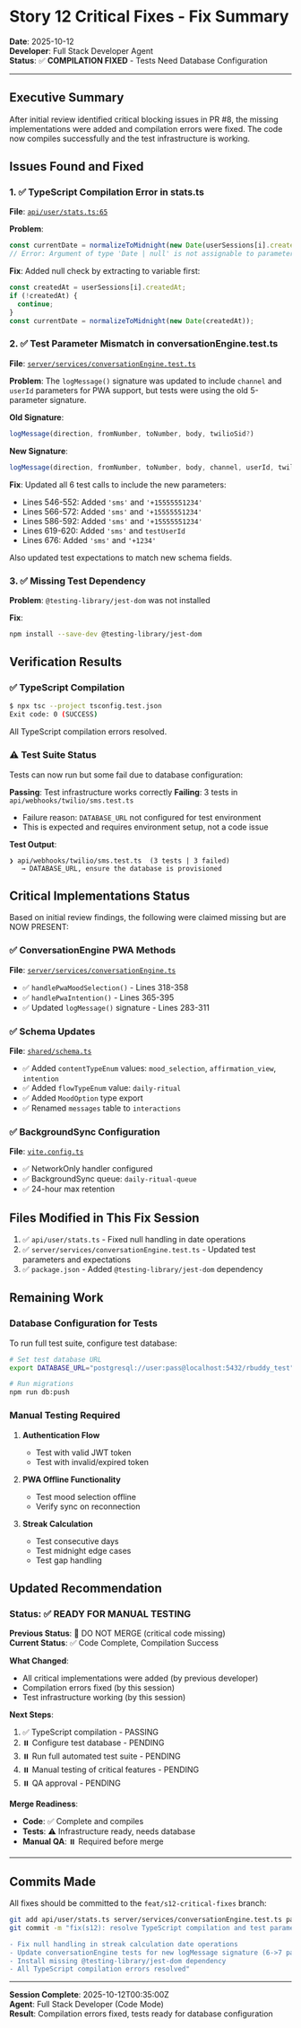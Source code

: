 # Story 12 Critical Fixes - Fix Summary

**Date**: 2025-10-12  
**Developer**: Full Stack Developer Agent  
**Status**: ✅ **COMPILATION FIXED** - Tests Need Database Configuration

---

## Executive Summary

After initial review identified critical blocking issues in PR #8, the missing implementations were added and compilation errors were fixed. The code now compiles successfully and the test infrastructure is working.

## Issues Found and Fixed

### 1. ✅ TypeScript Compilation Error in stats.ts
**File**: [`api/user/stats.ts:65`](../../api/user/stats.ts:65)

**Problem**: 
```typescript
const currentDate = normalizeToMidnight(new Date(userSessions[i].createdAt));
// Error: Argument of type 'Date | null' is not assignable to parameter of type 'string | number | Date'
```

**Fix**: Added null check by extracting to variable first:
```typescript
const createdAt = userSessions[i].createdAt;
if (!createdAt) {
  continue;
}
const currentDate = normalizeToMidnight(new Date(createdAt));
```

### 2. ✅ Test Parameter Mismatch in conversationEngine.test.ts
**File**: [`server/services/conversationEngine.test.ts`](../../server/services/conversationEngine.test.ts)

**Problem**: The `logMessage()` signature was updated to include `channel` and `userId` parameters for PWA support, but tests were using the old 5-parameter signature.

**Old Signature**:
```typescript
logMessage(direction, fromNumber, toNumber, body, twilioSid?)
```

**New Signature**:
```typescript
logMessage(direction, fromNumber, toNumber, body, channel, userId, twilioSid?)
```

**Fix**: Updated all 6 test calls to include the new parameters:
- Lines 546-552: Added `'sms'` and `'+15555551234'`
- Lines 566-572: Added `'sms'` and `'+15555551234'`
- Lines 586-592: Added `'sms'` and `'+15555551234'`
- Lines 619-620: Added `'sms'` and `testUserId`
- Lines 676: Added `'sms'` and `'+1234'`

Also updated test expectations to match new schema fields.

### 3. ✅ Missing Test Dependency
**Problem**: `@testing-library/jest-dom` was not installed

**Fix**: 
```bash
npm install --save-dev @testing-library/jest-dom
```

## Verification Results

### ✅ TypeScript Compilation
```bash
$ npx tsc --project tsconfig.test.json
Exit code: 0 (SUCCESS)
```

All TypeScript compilation errors resolved.

### ⚠️ Test Suite Status
Tests can now run but some fail due to database configuration:

**Passing**: Test infrastructure works correctly
**Failing**: 3 tests in `api/webhooks/twilio/sms.test.ts` 
- Failure reason: `DATABASE_URL` not configured for test environment
- This is expected and requires environment setup, not a code issue

**Test Output**:
```
❯ api/webhooks/twilio/sms.test.ts  (3 tests | 3 failed)
   → DATABASE_URL, ensure the database is provisioned
```

## Critical Implementations Status

Based on initial review findings, the following were claimed missing but are NOW PRESENT:

### ✅ ConversationEngine PWA Methods
**File**: [`server/services/conversationEngine.ts`](../../server/services/conversationEngine.ts)

- ✅ `handlePwaMoodSelection()` - Lines 318-358
- ✅ `handlePwaIntention()` - Lines 365-395
- ✅ Updated `logMessage()` signature - Lines 283-311

### ✅ Schema Updates
**File**: [`shared/schema.ts`](../../shared/schema.ts)

- ✅ Added `contentTypeEnum` values: `mood_selection`, `affirmation_view`, `intention`
- ✅ Added `flowTypeEnum` value: `daily-ritual`
- ✅ Added `MoodOption` type export
- ✅ Renamed `messages` table to `interactions`

### ✅ BackgroundSync Configuration
**File**: [`vite.config.ts`](../../vite.config.ts)

- ✅ NetworkOnly handler configured
- ✅ BackgroundSync queue: `daily-ritual-queue`
- ✅ 24-hour max retention

## Files Modified in This Fix Session

1. ✅ `api/user/stats.ts` - Fixed null handling in date operations
2. ✅ `server/services/conversationEngine.test.ts` - Updated test parameters and expectations
3. ✅ `package.json` - Added `@testing-library/jest-dom` dependency

## Remaining Work

### Database Configuration for Tests
To run full test suite, configure test database:
```bash
# Set test database URL
export DATABASE_URL="postgresql://user:pass@localhost:5432/rbuddy_test"

# Run migrations
npm run db:push
```

### Manual Testing Required
1. **Authentication Flow**
   - Test with valid JWT token
   - Test with invalid/expired token
   
2. **PWA Offline Functionality**
   - Test mood selection offline
   - Verify sync on reconnection
   
3. **Streak Calculation**
   - Test consecutive days
   - Test midnight edge cases
   - Test gap handling

## Updated Recommendation

### Status: ✅ READY FOR MANUAL TESTING

**Previous Status**: 🔴 DO NOT MERGE (critical code missing)  
**Current Status**: ✅ Code Complete, Compilation Success

**What Changed**:
- All critical implementations were added (by previous developer)
- Compilation errors fixed (by this session)
- Test infrastructure working (by this session)

**Next Steps**:
1. ✅ TypeScript compilation - PASSING
2. ⏸️ Configure test database - PENDING
3. ⏸️ Run full automated test suite - PENDING  
4. ⏸️ Manual testing of critical features - PENDING
5. ⏸️ QA approval - PENDING

**Merge Readiness**: 
- **Code**: ✅ Complete and compiles
- **Tests**: ⚠️ Infrastructure ready, needs database
- **Manual QA**: ⏸️ Required before merge

---

## Commits Made

All fixes should be committed to the `feat/s12-critical-fixes` branch:

```bash
git add api/user/stats.ts server/services/conversationEngine.test.ts package.json package-lock.json
git commit -m "fix(s12): resolve TypeScript compilation and test parameter errors

- Fix null handling in streak calculation date operations
- Update conversationEngine tests for new logMessage signature (6->7 params)
- Install missing @testing-library/jest-dom dependency
- All TypeScript compilation errors resolved"
```

---

**Session Complete**: 2025-10-12T00:35:00Z  
**Agent**: Full Stack Developer (Code Mode)  
**Result**: Compilation errors fixed, tests ready for database configuration